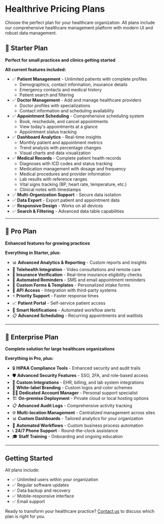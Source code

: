# Healthrive Pricing Plans

Choose the perfect plan for your healthcare organization. All plans include our comprehensive healthcare management platform with modern UI and robust data management.

## 🏥 Starter Plan
**Perfect for small practices and clinics getting started**

**All current features included:**
- ✅ **Patient Management** - Unlimited patients with complete profiles
  - Demographics, contact information, insurance details
  - Emergency contacts and medical history
  - Patient search and filtering
- ✅ **Doctor Management** - Add and manage healthcare providers
  - Doctor profiles with specializations
  - Contact information and scheduling availability
- ✅ **Appointment Scheduling** - Comprehensive scheduling system
  - Book, reschedule, and cancel appointments
  - View today's appointments at a glance
  - Appointment status tracking
- ✅ **Dashboard Analytics** - Real-time insights
  - Monthly patient and appointment metrics
  - Trend analysis with percentage changes
  - Visual charts and data visualization
- ✅ **Medical Records** - Complete patient health records
  - Diagnoses with ICD codes and status tracking
  - Medication management with dosage and frequency
  - Medical procedures and provider information
  - Lab results with reference ranges
  - Vital signs tracking (BP, heart rate, temperature, etc.)
  - Clinical notes with timestamps
- ✅ **Multi-Organization Support** - Secure data isolation
- ✅ **Data Export** - Export patient and appointment data
- ✅ **Responsive Design** - Works on all devices
- ✅ **Search & Filtering** - Advanced data table capabilities

---

## 🚀 Pro Plan
**Enhanced features for growing practices**

**Everything in Starter, plus:**
- 📊 **Advanced Analytics & Reporting** - Custom reports and insights
- 💬 **Telehealth Integration** - Video consultations and remote care
- 🏥 **Insurance Verification** - Real-time insurance eligibility checks
- 📱 **Automated Reminders** - SMS and email appointment reminders
- 📝 **Custom Forms & Templates** - Personalized intake forms
- 🔌 **API Access** - Integration with third-party systems
- ⚡ **Priority Support** - Faster response times
- 📈 **Patient Portal** - Self-service patient access
- 🔔 **Smart Notifications** - Automated workflow alerts
- 📋 **Advanced Scheduling** - Recurring appointments and waitlists

---

## 🏢 Enterprise Plan
**Complete solution for large healthcare organizations**

**Everything in Pro, plus:**
- 🔒 **HIPAA Compliance Tools** - Enhanced security and audit trails
- 🛡️ **Advanced Security Features** - SSO, 2FA, and role-based access
- 🔗 **Custom Integrations** - EHR, billing, and lab system integrations
- 🎨 **White-label Branding** - Custom logos and color schemes
- 👨‍💼 **Dedicated Account Manager** - Personal support specialist
- 🏗️ **On-premise Deployment** - Private cloud or local hosting options
- 📋 **Advanced Audit Logs** - Comprehensive activity tracking
- 🌐 **Multi-location Management** - Centralized management across sites
- 📊 **Custom Dashboards** - Tailored analytics for your organization
- 🔄 **Automated Workflows** - Custom business process automation
- 📞 **24/7 Phone Support** - Round-the-clock assistance
- 🎓 **Staff Training** - Onboarding and ongoing education

---

## Getting Started

All plans include:
- ✅ Unlimited users within your organization
- ✅ Regular software updates
- ✅ Data backup and recovery
- ✅ Mobile-responsive interface
- ✅ Email support

Ready to transform your healthcare practice? [Contact us](mailto:support@healthrive.com) to discuss which plan is right for you.